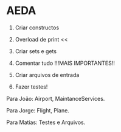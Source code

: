 # AEDA
1. Criar constructos

2. Overload de print <<

3. Criar sets e gets

4. Comentar tudo !!!MAIS IMPORTANTES!!

5. Criar arquivos de entrada

6. Fazer testes!

Para João: Airport, MaintanceServices.

Para Jorge: Flight, Plane.

Para Matias: Testes e Arquivos.



